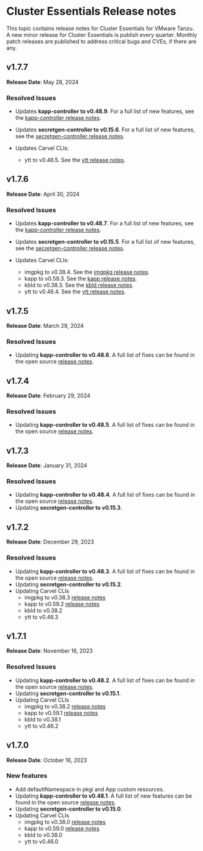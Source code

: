 # Cluster Essentials Release notes

This topic contains release notes for Cluster Essentials for VMware Tanzu. A new minor release for Cluster Essentials is publish every quarter. Monthly patch releases are published to address critical bugs and CVEs, if there are any.

## <a id='1-7-7'></a> v1.7.7

**Release Date**: May 28, 2024

### <a id='1-7-7-resolved-issues'></a> Resolved Issues

- Updates **kapp-controller to v0.48.9**. For a full list of new features, see the
  [kapp-controller release notes](https://github.com/carvel-dev/kapp-controller/releases/tag/v0.48.9).

- Updates **secretgen-controller to v0.15.6**. For a full list of new features, see the
  [secretgen-controller release notes](https://github.com/carvel-dev/secretgen-controller/releases/tag/v0.15.6).

- Updates Carvel CLIs:
  - ytt to v0.46.5. See the [ytt release notes](https://github.com/carvel-dev/ytt/releases/tag/v0.46.5).

## <a id='1-7-6'></a> v1.7.6

**Release Date**: April 30, 2024

### <a id='1-7-6-resolved-issues'></a> Resolved Issues

- Updates **kapp-controller to v0.48.7**. For a full list of new features, see the
  [kapp-controller release notes](https://github.com/carvel-dev/kapp-controller/releases/tag/v0.48.7).

- Updates **secretgen-controller to v0.15.5**. For a full list of new features, see the
  [secretgen-controller release notes](https://github.com/carvel-dev/secretgen-controller/releases/tag/v0.15.5).

- Updates Carvel CLIs:
    - imgpkg to v0.38.4. See the [imgpkg release notes](https://github.com/carvel-dev/imgpkg/releases/tag/v0.38.4).
    - kapp to v0.59.3. See the [kapp release notes](https://github.com/carvel-dev/kapp/releases/tag/v0.59.3).
    - kbld to v0.38.3. See the [kbld release notes](https://github.com/carvel-dev/kbld/releases/tag/v0.38.3).
    - ytt to v0.46.4. See the [ytt release notes](https://github.com/carvel-dev/ytt/releases/tag/v0.46.4).

## <a id='1-7-5'></a> v1.7.5

**Release Date**: March 29, 2024

### <a id='1-7-5-resolved-issues'></a> Resolved Issues
* Updating **kapp-controller to v0.48.6**. A full list of fixes can be found in the open source [release notes](https://github.com/carvel-dev/kapp-controller/releases/tag/v0.48.6).

## <a id='1-7-4'></a> v1.7.4

**Release Date**: February 29, 2024

### <a id='1-7-4-resolved-issues'></a> Resolved Issues
* Updating **kapp-controller to v0.48.5**. A full list of fixes can be found in the open source [release notes](https://github.com/carvel-dev/kapp-controller/releases/tag/v0.48.5).

## <a id='1-7-3'></a> v1.7.3

**Release Date**: January 31, 2024

### <a id='1-7-3-resolved-issues'></a> Resolved Issues
* Updating **kapp-controller to v0.48.4**. A full list of fixes can be found in the open source [release notes](https://github.com/carvel-dev/kapp-controller/releases/tag/v0.48.4).
* Updating **secretgen-controller to v0.15.3**.

## <a id='1-7-2'></a> v1.7.2

**Release Date**: December 29, 2023

### <a id='1-7-2-resolved-issues'></a> Resolved Issues
* Updating **kapp-controller to v0.48.3**. A full list of fixes can be found in the open source [release notes](https://github.com/carvel-dev/kapp-controller/releases/tag/v0.48.3).
* Updating **secretgen-controller to v0.15.2**.
* Updating Carvel CLIs
  * imgpkg to v0.38.3 [release notes](https://github.com/carvel-dev/imgpkg/releases/tag/v0.38.3)
  * kapp to v0.59.2 [release notes](https://github.com/carvel-dev/kapp/releases/tag/v0.59.2)
  * kbld to v0.38.2
  * ytt to v0.46.3

## <a id='1-7-1'></a> v1.7.1

**Release Date**: November 16, 2023

### <a id='1-7-1-resolved-issues'></a> Resolved Issues
* Updating **kapp-controller to v0.48.2**. A full list of fixes can be found in the open source [release notes](https://github.com/carvel-dev/kapp-controller/releases/tag/v0.48.2).
* Updating **secretgen-controller to v0.15.1**.
* Updating Carvel CLIs
  * imgpkg to v0.38.2 [release notes](https://github.com/carvel-dev/imgpkg/releases/tag/v0.38.2)
  * kapp to v0.59.1 [release notes](https://github.com/carvel-dev/kapp/releases/tag/v0.59.1)
  * kbld to v0.38.1
  * ytt to v0.46.2

## <a id='1-7'></a> v1.7.0

**Release Date**: October 16, 2023

### <a id='1-7-new-features'></a> New features
* Add defaultNamespace in pkgi and App custom resources.
* Updating **kapp-controller to v0.48.1**. A full list of new features can be found in the open source [release notes](https://github.com/carvel-dev/kapp-controller/releases/tag/v0.48.0).
* Updating **secretgen-controller to v0.15.0**.
* Updating Carvel CLIs
  * imgpkg to v0.38.0 [release notes](https://github.com/carvel-dev/imgpkg/releases/tag/v0.38.0)
  * kapp to v0.59.0 [release notes](https://github.com/carvel-dev/kapp/releases/tag/v0.59.0)
  * kbld to v0.38.0
  * ytt to v0.46.0
